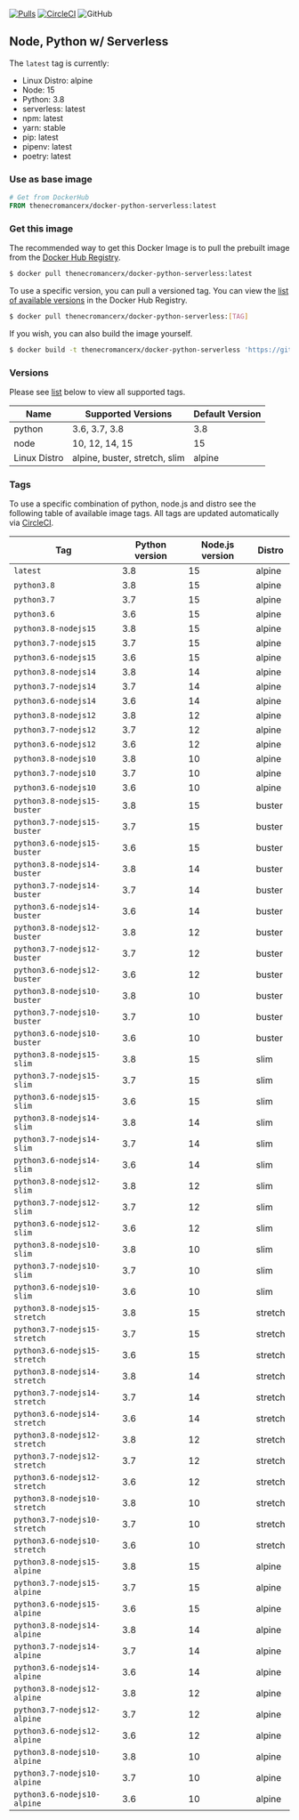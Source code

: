 [![Pulls](https://img.shields.io/docker/pulls/thenecromancerx/docker-python-serverless.svg?style=flat-square)](https://hub.docker.com/r/thenecromancerx/docker-python-serverless)
[![CircleCI](https://img.shields.io/circleci/project/github/Necromancerx/docker-python-serverless.svg?style=flat-square)](https://circleci.com/gh/Necromancerx/docker-python-serverless)
![GitHub](https://img.shields.io/github/license/Necromancerx/docker-python-serverless?style=flat-square)

## Node, Python w/ Serverless
The `latest` tag is currently:

- Linux Distro: alpine
- Node: 15
- Python: 3.8
- serverless: latest
- npm: latest
- yarn: stable
- pip: latest
- pipenv: latest
- poetry: latest


### Use as base image
```Dockerfile
# Get from DockerHub
FROM thenecromancerx/docker-python-serverless:latest
```

### Get this image
The recommended way to get this Docker Image is to pull the prebuilt image from the [Docker Hub Registry](https://hub.docker.com/r/thenecromancerx/docker-python-serverless).

```bash
$ docker pull thenecromancerx/docker-python-serverless:latest
```

To use a specific version, you can pull a versioned tag. You can view the [list of available versions](https://hub.docker.com/r/thenecromancerx/docker-python-serverless/tags) in the Docker Hub Registry.

```bash
$ docker pull thenecromancerx/docker-python-serverless:[TAG]
```

If you wish, you can also build the image yourself.

```bash
$ docker build -t thenecromancerx/docker-python-serverless 'https://github.com/Necromancerx/docker-python-serverless.git'
```

### Versions
Please see [list](#tags) below to view all supported tags.

Name | Supported Versions | Default Version
--- | --- | ---
python | 3.6, 3.7, 3.8 | 3.8
node | 10, 12, 14, 15 | 15
Linux Distro | alpine, buster, stretch, slim | alpine

### Tags
To use a specific combination of python, node.js and distro see the following table of available image tags. All tags are updated automatically via [CircleCI](https://circleci.com/gh/Necromancerx/docker-python-serverless).

Tag | Python version | Node.js version | Distro
--- | --- | --- | ---
`latest` | 3.8 | 15 | alpine
`python3.8` | 3.8 | 15 | alpine
`python3.7` | 3.7 | 15 | alpine
`python3.6` | 3.6 | 15 | alpine
`python3.8-nodejs15` | 3.8 | 15 | alpine
`python3.7-nodejs15` | 3.7 | 15 | alpine
`python3.6-nodejs15` | 3.6 | 15 | alpine
`python3.8-nodejs14` | 3.8 | 14 | alpine
`python3.7-nodejs14` | 3.7 | 14 | alpine
`python3.6-nodejs14` | 3.6 | 14 | alpine
`python3.8-nodejs12` | 3.8 | 12 | alpine
`python3.7-nodejs12` | 3.7 | 12 | alpine
`python3.6-nodejs12` | 3.6 | 12 | alpine
`python3.8-nodejs10` | 3.8 | 10 | alpine
`python3.7-nodejs10` | 3.7 | 10 | alpine
`python3.6-nodejs10` | 3.6 | 10 | alpine
`python3.8-nodejs15-buster` | 3.8 | 15 | buster
`python3.7-nodejs15-buster` | 3.7 | 15 | buster
`python3.6-nodejs15-buster` | 3.6 | 15 | buster
`python3.8-nodejs14-buster` | 3.8 | 14 | buster
`python3.7-nodejs14-buster` | 3.7 | 14 | buster
`python3.6-nodejs14-buster` | 3.6 | 14 | buster
`python3.8-nodejs12-buster` | 3.8 | 12 | buster
`python3.7-nodejs12-buster` | 3.7 | 12 | buster
`python3.6-nodejs12-buster` | 3.6 | 12 | buster
`python3.8-nodejs10-buster` | 3.8 | 10 | buster
`python3.7-nodejs10-buster` | 3.7 | 10 | buster
`python3.6-nodejs10-buster` | 3.6 | 10 | buster
`python3.8-nodejs15-slim` | 3.8 | 15 | slim
`python3.7-nodejs15-slim` | 3.7 | 15 | slim
`python3.6-nodejs15-slim` | 3.6 | 15 | slim
`python3.8-nodejs14-slim` | 3.8 | 14 | slim
`python3.7-nodejs14-slim` | 3.7 | 14 | slim
`python3.6-nodejs14-slim` | 3.6 | 14 | slim
`python3.8-nodejs12-slim` | 3.8 | 12 | slim
`python3.7-nodejs12-slim` | 3.7 | 12 | slim
`python3.6-nodejs12-slim` | 3.6 | 12 | slim
`python3.8-nodejs10-slim` | 3.8 | 10 | slim
`python3.7-nodejs10-slim` | 3.7 | 10 | slim
`python3.6-nodejs10-slim` | 3.6 | 10 | slim
`python3.8-nodejs15-stretch` | 3.8 | 15 | stretch
`python3.7-nodejs15-stretch` | 3.7 | 15 | stretch
`python3.6-nodejs15-stretch` | 3.6 | 15 | stretch
`python3.8-nodejs14-stretch` | 3.8 | 14 | stretch
`python3.7-nodejs14-stretch` | 3.7 | 14 | stretch
`python3.6-nodejs14-stretch` | 3.6 | 14 | stretch
`python3.8-nodejs12-stretch` | 3.8 | 12 | stretch
`python3.7-nodejs12-stretch` | 3.7 | 12 | stretch
`python3.6-nodejs12-stretch` | 3.6 | 12 | stretch
`python3.8-nodejs10-stretch` | 3.8 | 10 | stretch
`python3.7-nodejs10-stretch` | 3.7 | 10 | stretch
`python3.6-nodejs10-stretch` | 3.6 | 10 | stretch
`python3.8-nodejs15-alpine` | 3.8 | 15 | alpine
`python3.7-nodejs15-alpine` | 3.7 | 15 | alpine
`python3.6-nodejs15-alpine` | 3.6 | 15 | alpine
`python3.8-nodejs14-alpine` | 3.8 | 14 | alpine
`python3.7-nodejs14-alpine` | 3.7 | 14 | alpine
`python3.6-nodejs14-alpine` | 3.6 | 14 | alpine
`python3.8-nodejs12-alpine` | 3.8 | 12 | alpine
`python3.7-nodejs12-alpine` | 3.7 | 12 | alpine
`python3.6-nodejs12-alpine` | 3.6 | 12 | alpine
`python3.8-nodejs10-alpine` | 3.8 | 10 | alpine
`python3.7-nodejs10-alpine` | 3.7 | 10 | alpine
`python3.6-nodejs10-alpine` | 3.6 | 10 | alpine
